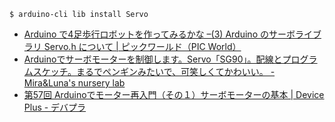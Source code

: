 ```
$ arduino-cli lib install Servo
```

- [Arduino で4足歩行ロボットを作ってみるかな –(3) Arduino のサーボライブラリ Servo.h について | ピックワールド（PIC World）](https://picworld.jp/2017/02/16/arduino-%E3%81%A7-4-%E8%B6%B3%E6%AD%A9%E8%A1%8C%E3%83%AD%E3%83%9C%E3%83%83%E3%83%88%E3%82%92%E4%BD%9C%E3%81%A3%E3%81%A6%E3%81%BF%E3%82%8B%E3%81%8B%E3%81%AA-3-arduino-%E3%81%AE%E3%82%B5/) 
- [Arduinoでサーボモーターを制御します。Servo「SG90」。配線とプログラムスケッチ。まるでペンギンみたいで、可笑しくてかわいい。 - Mira&Luna's nursery lab](https://miraluna.hatenablog.com/entry/penguin)
- [第57回 Arduinoでモーター再入門（その１）サーボモーターの基本 | Device Plus - デバプラ](https://deviceplus.jp/hobby/entry057/)
